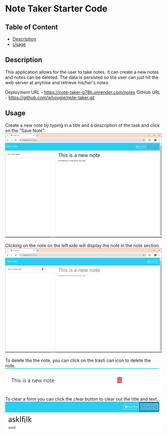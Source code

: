 # Note Taker Starter Code

## Table of Content
- [Description](#description)
- [Usage](#usage)

## Description
This application allows for the user to take notes.  It can create a new notes and notes can be deleted.  The data is persisted so the user can just hit the web server at anytime and retrieve his/her's notes.

Deployment URL - https://note-taker-g78h.onrender.com/notes
GitHub URL - https://github.com/whougie/note-taker.git

## Usage

Create a new note by typing in a title and a description of the task and click on the "Save Note". 
![alt text](./public/assets/images/image.png)

Clicking on the note on the left side will display the note in the note section.
![alt text](./public/assets/images/image-1.png)

To delete the the note, you can click on the trash can icon to delete the note.
![alt text](./public/assets/images/image-2.png)

To clear a form you can click the clear button to clear out the title and text.
![alt text](./public/assets/images/image-3.png)